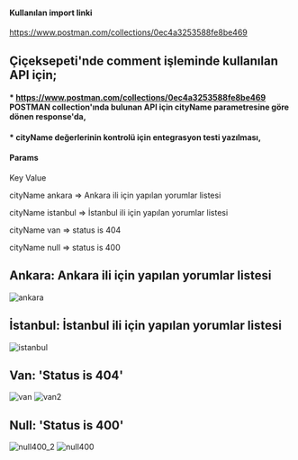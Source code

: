 #### Kullanılan import linki
https://www.postman.com/collections/0ec4a3253588fe8be469

## Çiçeksepeti'nde comment işleminde kullanılan API için;

#### *  https://www.postman.com/collections/0ec4a3253588fe8be469  POSTMAN collection'ında bulunan API için cityName parametresine göre dönen response'da,

#### * cityName değerlerinin kontrolü için entegrasyon testi yazılması,

#### Params
Key       Value

cityName ankara     =>      Ankara ili için yapılan yorumlar listesi

cityName istanbul   =>      İstanbul ili için yapılan yorumlar listesi

cityName van        =>      status is 404

cityName null       =>       status is 400


## Ankara: Ankara ili için yapılan yorumlar listesi
![ankara](https://user-images.githubusercontent.com/65242155/147604859-13b9a102-d1b3-4eff-8483-8fa2367f7c09.png)

## İstanbul: İstanbul ili için yapılan yorumlar listesi
![istanbul](https://user-images.githubusercontent.com/65242155/147604891-d5f19808-131d-4792-9a49-e07e698552c2.png)

## Van: 'Status is 404'
![van](https://user-images.githubusercontent.com/65242155/147604922-c4cf922a-8418-4709-944c-814d22a45273.png)
![van2](https://user-images.githubusercontent.com/65242155/147604928-937d5a17-e261-462d-9430-fad9d1f71ca2.png)

## Null:  'Status is 400'
![null400_2](https://user-images.githubusercontent.com/65242155/147604971-5f6b3a9d-dbb4-4472-940f-4027e0ef3d06.png)
![null400](https://user-images.githubusercontent.com/65242155/147604965-0040fb37-28ef-401a-8441-97b7a19ad987.png)
